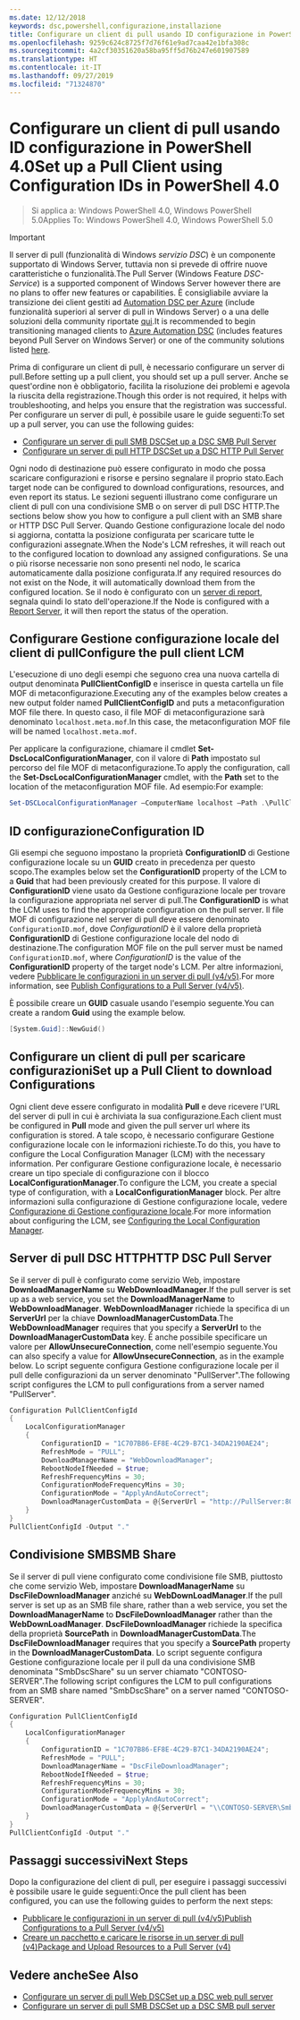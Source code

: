 ```yaml
---
ms.date: 12/12/2018
keywords: dsc,powershell,configurazione,installazione
title: Configurare un client di pull usando ID configurazione in PowerShell 4.0
ms.openlocfilehash: 9259c624c8725f7d76f61e9ad7caa42e1bfa308c
ms.sourcegitcommit: 4a2cf30351620a58ba95ff5d76b247e601907589
ms.translationtype: HT
ms.contentlocale: it-IT
ms.lasthandoff: 09/27/2019
ms.locfileid: "71324870"
---
```

# <a name="set-up-a-pull-client-using-configuration-ids-in-powershell-40"></a><span data-ttu-id="372c6-103">Configurare un client di pull usando ID configurazione in PowerShell 4.0</span><span class="sxs-lookup"><span data-stu-id="372c6-103">Set up a Pull Client using Configuration IDs in PowerShell 4.0</span></span>

><span data-ttu-id="372c6-104">Si applica a: Windows PowerShell 4.0, Windows PowerShell 5.0</span><span class="sxs-lookup"><span data-stu-id="372c6-104">Applies To: Windows PowerShell 4.0, Windows PowerShell 5.0</span></span>

> [!IMPORTANT]
> <span data-ttu-id="372c6-105">Il server di pull (funzionalità di Windows *servizio DSC*) è un componente supportato di Windows Server, tuttavia non si prevede di offrire nuove caratteristiche o funzionalità.</span><span class="sxs-lookup"><span data-stu-id="372c6-105">The Pull Server (Windows Feature *DSC-Service*) is a supported component of Windows Server however there are no plans to offer new features or capabilities.</span></span> <span data-ttu-id="372c6-106">È consigliabile avviare la transizione dei client gestiti ad [Automation DSC per Azure](/azure/automation/automation-dsc-getting-started) (include funzionalità superiori al server di pull in Windows Server) o a una delle soluzioni della community riportate [qui](pullserver.md#community-solutions-for-pull-service).</span><span class="sxs-lookup"><span data-stu-id="372c6-106">It is recommended to begin transitioning managed clients to [Azure Automation DSC](/azure/automation/automation-dsc-getting-started) (includes features beyond Pull Server on Windows Server) or one of the community solutions listed [here](pullserver.md#community-solutions-for-pull-service).</span></span>

<span data-ttu-id="372c6-107">Prima di configurare un client di pull, è necessario configurare un server di pull.</span><span class="sxs-lookup"><span data-stu-id="372c6-107">Before setting up a pull client, you should set up a pull server.</span></span> <span data-ttu-id="372c6-108">Anche se quest'ordine non è obbligatorio, facilita la risoluzione dei problemi e agevola la riuscita della registrazione.</span><span class="sxs-lookup"><span data-stu-id="372c6-108">Though this order is not required, it helps with troubleshooting, and helps you ensure that the registration was successful.</span></span> <span data-ttu-id="372c6-109">Per configurare un server di pull, è possibile usare le guide seguenti:</span><span class="sxs-lookup"><span data-stu-id="372c6-109">To set up a pull server, you can use the following guides:</span></span>

- [<span data-ttu-id="372c6-110">Configurare un server di pull SMB DSC</span><span class="sxs-lookup"><span data-stu-id="372c6-110">Set up a DSC SMB Pull Server</span></span>](pullServerSmb.md)
- [<span data-ttu-id="372c6-111">Configurare un server di pull HTTP DSC</span><span class="sxs-lookup"><span data-stu-id="372c6-111">Set up a DSC HTTP Pull Server</span></span>](pullServer.md)

<span data-ttu-id="372c6-112">Ogni nodo di destinazione può essere configurato in modo che possa scaricare configurazioni e risorse e persino segnalare il proprio stato.</span><span class="sxs-lookup"><span data-stu-id="372c6-112">Each target node can be configured to download configurations, resources, and even report its status.</span></span> <span data-ttu-id="372c6-113">Le sezioni seguenti illustrano come configurare un client di pull con una condivisione SMB o on server di pull DSC HTTP.</span><span class="sxs-lookup"><span data-stu-id="372c6-113">The sections below show you how to configure a pull client with an SMB share or HTTP DSC Pull Server.</span></span> <span data-ttu-id="372c6-114">Quando Gestione configurazione locale del nodo si aggiorna, contatta la posizione configurata per scaricare tutte le configurazioni assegnate.</span><span class="sxs-lookup"><span data-stu-id="372c6-114">When the Node's LCM refreshes, it will reach out to the configured location to download any assigned configurations.</span></span> <span data-ttu-id="372c6-115">Se una o più risorse necessarie non sono presenti nel nodo, le scarica automaticamente dalla posizione configurata.</span><span class="sxs-lookup"><span data-stu-id="372c6-115">If any required resources do not exist on the Node, it will automatically download them from the configured location.</span></span> <span data-ttu-id="372c6-116">Se il nodo è configurato con un [server di report](reportServer.md), segnala quindi lo stato dell'operazione.</span><span class="sxs-lookup"><span data-stu-id="372c6-116">If the Node is configured with a [Report Server](reportServer.md), it will then report the status of the operation.</span></span>

## <a name="configure-the-pull-client-lcm"></a><span data-ttu-id="372c6-117">Configurare Gestione configurazione locale del client di pull</span><span class="sxs-lookup"><span data-stu-id="372c6-117">Configure the pull client LCM</span></span>

<span data-ttu-id="372c6-118">L'esecuzione di uno degli esempi che seguono crea una nuova cartella di output denominata **PullClientConfigID** e inserisce in questa cartella un file MOF di metaconfigurazione.</span><span class="sxs-lookup"><span data-stu-id="372c6-118">Executing any of the examples below creates a new output folder named **PullClientConfigID** and puts a metaconfiguration MOF file there.</span></span> <span data-ttu-id="372c6-119">In questo caso, il file MOF di metaconfigurazione sarà denominato `localhost.meta.mof`.</span><span class="sxs-lookup"><span data-stu-id="372c6-119">In this case, the metaconfiguration MOF file will be named `localhost.meta.mof`.</span></span>

<span data-ttu-id="372c6-120">Per applicare la configurazione, chiamare il cmdlet **Set-DscLocalConfigurationManager**, con il valore di **Path** impostato sul percorso del file MOF di metaconfigurazione.</span><span class="sxs-lookup"><span data-stu-id="372c6-120">To apply the configuration, call the **Set-DscLocalConfigurationManager** cmdlet, with the **Path** set to the location of the metaconfiguration MOF file.</span></span> <span data-ttu-id="372c6-121">Ad esempio:</span><span class="sxs-lookup"><span data-stu-id="372c6-121">For example:</span></span>

```powershell
Set-DSCLocalConfigurationManager –ComputerName localhost –Path .\PullClientConfigId –Verbose.
```

## <a name="configuration-id"></a><span data-ttu-id="372c6-122">ID configurazione</span><span class="sxs-lookup"><span data-stu-id="372c6-122">Configuration ID</span></span>

<span data-ttu-id="372c6-123">Gli esempi che seguono impostano la proprietà **ConfigurationID** di Gestione configurazione locale su un **GUID** creato in precedenza per questo scopo.</span><span class="sxs-lookup"><span data-stu-id="372c6-123">The examples below set the **ConfigurationID** property of the LCM to a **Guid** that had been previously created for this purpose.</span></span> <span data-ttu-id="372c6-124">Il valore di **ConfigurationID** viene usato da Gestione configurazione locale per trovare la configurazione appropriata nel server di pull.</span><span class="sxs-lookup"><span data-stu-id="372c6-124">The **ConfigurationID** is what the LCM uses to find the appropriate configuration on the pull server.</span></span> <span data-ttu-id="372c6-125">Il file MOF di configurazione nel server di pull deve essere denominato `ConfigurationID.mof`, dove *ConfigurationID* è il valore della proprietà **ConfigurationID** di Gestione configurazione locale del nodo di destinazione.</span><span class="sxs-lookup"><span data-stu-id="372c6-125">The configuration MOF file on the pull server must be named `ConfigurationID.mof`, where *ConfigurationID* is the value of the **ConfigurationID** property of the target node's LCM.</span></span> <span data-ttu-id="372c6-126">Per altre informazioni, vedere [Pubblicare le configurazioni in un server di pull (v4/v5)](publishConfigs.md).</span><span class="sxs-lookup"><span data-stu-id="372c6-126">For more information, see [Publish Configurations to a Pull Server (v4/v5)](publishConfigs.md).</span></span>

<span data-ttu-id="372c6-127">È possibile creare un **GUID** casuale usando l'esempio seguente.</span><span class="sxs-lookup"><span data-stu-id="372c6-127">You can create a random **Guid** using the example below.</span></span>

```powershell
[System.Guid]::NewGuid()
```

## <a name="set-up-a-pull-client-to-download-configurations"></a><span data-ttu-id="372c6-128">Configurare un client di pull per scaricare configurazioni</span><span class="sxs-lookup"><span data-stu-id="372c6-128">Set up a Pull Client to download Configurations</span></span>

<span data-ttu-id="372c6-129">Ogni client deve essere configurato in modalità **Pull** e deve ricevere l'URL del server di pull in cui è archiviata la sua configurazione.</span><span class="sxs-lookup"><span data-stu-id="372c6-129">Each client must be configured in **Pull** mode and given the pull server url where its configuration is stored.</span></span> <span data-ttu-id="372c6-130">A tale scopo, è necessario configurare Gestione configurazione locale con le informazioni richieste.</span><span class="sxs-lookup"><span data-stu-id="372c6-130">To do this, you have to configure the Local Configuration Manager (LCM) with the necessary information.</span></span> <span data-ttu-id="372c6-131">Per configurare Gestione configurazione locale, è necessario creare un tipo speciale di configurazione con il blocco **LocalConfigurationManager**.</span><span class="sxs-lookup"><span data-stu-id="372c6-131">To configure the LCM, you create a special type of configuration, with a **LocalConfigurationManager** block.</span></span> <span data-ttu-id="372c6-132">Per altre informazioni sulla configurazione di Gestione configurazione locale, vedere [Configurazione di Gestione configurazione locale](../managing-nodes/metaConfig4.md).</span><span class="sxs-lookup"><span data-stu-id="372c6-132">For more information about configuring the LCM, see [Configuring the Local Configuration Manager](../managing-nodes/metaConfig4.md).</span></span>

## <a name="http-dsc-pull-server"></a><span data-ttu-id="372c6-133">Server di pull DSC HTTP</span><span class="sxs-lookup"><span data-stu-id="372c6-133">HTTP DSC Pull Server</span></span>

<span data-ttu-id="372c6-134">Se il server di pull è configurato come servizio Web, impostare **DownloadManagerName** su **WebDownloadManager**.</span><span class="sxs-lookup"><span data-stu-id="372c6-134">If the pull server is set up as a web service, you set the **DownloadManagerName** to **WebDownloadManager**.</span></span> <span data-ttu-id="372c6-135">**WebDownloadManager** richiede la specifica di un **ServerUrl** per la chiave **DownloadManagerCustomData**.</span><span class="sxs-lookup"><span data-stu-id="372c6-135">The **WebDownloadManager** requires that you specify a **ServerUrl** to the **DownloadManagerCustomData** key.</span></span> <span data-ttu-id="372c6-136">È anche possibile specificare un valore per **AllowUnsecureConnection**, come nell'esempio seguente.</span><span class="sxs-lookup"><span data-stu-id="372c6-136">You can also specify a value for **AllowUnsecureConnection**, as in the example below.</span></span> <span data-ttu-id="372c6-137">Lo script seguente configura Gestione configurazione locale per il pull delle configurazioni da un server denominato "PullServer".</span><span class="sxs-lookup"><span data-stu-id="372c6-137">The following script configures the LCM to pull configurations from a server named "PullServer".</span></span>

```powershell
Configuration PullClientConfigId
{
    LocalConfigurationManager
    {
        ConfigurationID = "1C707B86-EF8E-4C29-B7C1-34DA2190AE24";
        RefreshMode = "PULL";
        DownloadManagerName = "WebDownloadManager";
        RebootNodeIfNeeded = $true;
        RefreshFrequencyMins = 30;
        ConfigurationModeFrequencyMins = 30;
        ConfigurationMode = "ApplyAndAutoCorrect";
        DownloadManagerCustomData = @{ServerUrl = "http://PullServer:8080/PSDSCPullServer/PSDSCPullServer.svc"; AllowUnsecureConnection = "TRUE"}
    }
}
PullClientConfigId -Output "."
```

## <a name="smb-share"></a><span data-ttu-id="372c6-138">Condivisione SMB</span><span class="sxs-lookup"><span data-stu-id="372c6-138">SMB Share</span></span>

<span data-ttu-id="372c6-139">Se il server di pull viene configurato come condivisione file SMB, piuttosto che come servizio Web, impostare **DownloadManagerName** su **DscFileDownloadManager** anziché su **WebDownLoadManager**.</span><span class="sxs-lookup"><span data-stu-id="372c6-139">If the pull server is set up as an SMB file share, rather than a web service, you set the **DownloadManagerName** to **DscFileDownloadManager** rather than the **WebDownLoadManager**.</span></span> <span data-ttu-id="372c6-140">**DscFileDownloadManager** richiede la specifica della proprietà **SourcePath** in **DownloadManagerCustomData**.</span><span class="sxs-lookup"><span data-stu-id="372c6-140">The **DscFileDownloadManager** requires that you specify a **SourcePath** property in the **DownloadManagerCustomData**.</span></span> <span data-ttu-id="372c6-141">Lo script seguente configura Gestione configurazione locale per il pull da una condivisione SMB denominata "SmbDscShare" su un server chiamato "CONTOSO-SERVER".</span><span class="sxs-lookup"><span data-stu-id="372c6-141">The following script configures the LCM to pull configurations from an SMB share named "SmbDscShare" on a server named "CONTOSO-SERVER".</span></span>

```powershell
Configuration PullClientConfigId
{
    LocalConfigurationManager
    {
        ConfigurationID = "1C707B86-EF8E-4C29-B7C1-34DA2190AE24";
        RefreshMode = "PULL";
        DownloadManagerName = "DscFileDownloadManager";
        RebootNodeIfNeeded = $true;
        RefreshFrequencyMins = 30;
        ConfigurationModeFrequencyMins = 30;
        ConfigurationMode = "ApplyAndAutoCorrect";
        DownloadManagerCustomData = @{ServerUrl = "\\CONTOSO-SERVER\SmbDscShare"}
    }
}
PullClientConfigId -Output "."
```

## <a name="next-steps"></a><span data-ttu-id="372c6-142">Passaggi successivi</span><span class="sxs-lookup"><span data-stu-id="372c6-142">Next Steps</span></span>

<span data-ttu-id="372c6-143">Dopo la configurazione del client di pull, per eseguire i passaggi successivi è possibile usare le guide seguenti:</span><span class="sxs-lookup"><span data-stu-id="372c6-143">Once the pull client has been configured, you can use the following guides to perform the next steps:</span></span>

- [<span data-ttu-id="372c6-144">Pubblicare le configurazioni in un server di pull (v4/v5)</span><span class="sxs-lookup"><span data-stu-id="372c6-144">Publish Configurations to a Pull Server (v4/v5)</span></span>](publishConfigs.md)
- [<span data-ttu-id="372c6-145">Creare un pacchetto e caricare le risorse in un server di pull (v4)</span><span class="sxs-lookup"><span data-stu-id="372c6-145">Package and Upload Resources to a Pull Server (v4)</span></span>](package-upload-resources.md)

## <a name="see-also"></a><span data-ttu-id="372c6-146">Vedere anche</span><span class="sxs-lookup"><span data-stu-id="372c6-146">See Also</span></span>

- [<span data-ttu-id="372c6-147">Configurare un server di pull Web DSC</span><span class="sxs-lookup"><span data-stu-id="372c6-147">Set up a DSC web pull server</span></span>](pullServer.md)
- [<span data-ttu-id="372c6-148">Configurare un server di pull SMB DSC</span><span class="sxs-lookup"><span data-stu-id="372c6-148">Set up a DSC SMB pull server</span></span>](pullServerSMB.md)
